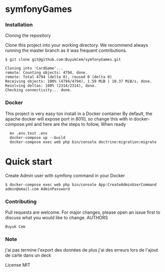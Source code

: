 # symfonyGames
### Installation
Cloning the repository

Clone this project into your working directory. We recommend always running the master branch as it was frequent contributions.
````
$ git clone git@github.com:BuyukCem/symfonyGames.git
````

````
Cloning into 'CardGame'...
remote: Counting objects: 4794, done.
remote: Total 4794 (delta 0), reused 0 (delta 0)
Receiving objects: 100% (4794/4794), 1.59 MiB | 10.37 MiB/s, done.
Resolving deltas: 100% (2314/2314), done.
Checking connectivity... done.
````
### Docker

This project is very easy ton install in a Docker container By default, the apache docker will expose port in 8010, so change this with in docker-compose.yml and here are the steps to follow, When ready
````
  mv .env.test .env
  docker-compose up --build 
  docker-compose exec web php bin/console doctrine:migration:migrate
````
# Quick start
Create Admin user with symfony command in your Docker
````
$ docker-compose exec web php bin/console App:CreateAdminUserCommand admin@email.com AdminPassword
````
### Contributing

Pull requests are welcome. For major changes, please open an issue first to discuss what you would like to change.
AUTHORS

    Buyuk Cem
### Note
j'ai pas termine l'export des données de plus j'ai des erreurs lors de l'ajout de carte dans un deck


License
MIT